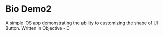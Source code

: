 # Bio Demo2
A simple iOS app demonstrating the ability to customizing the shape of UI Button.
Written in Objective - C
